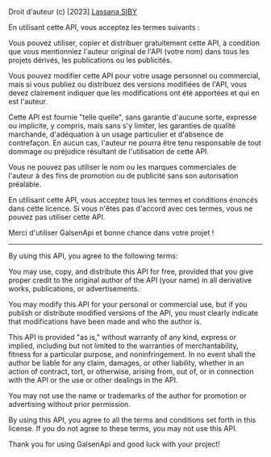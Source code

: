 Droit d'auteur (c) [2023] [Lassana SIBY](https://github.com/sibylassana95)

En utilisant cette API, vous acceptez les termes suivants :

Vous pouvez utiliser, copier et distribuer gratuitement cette API, à condition que vous mentionniez l'auteur original de l'API (votre nom) dans tous les projets dérivés, les publications ou les publicités.

Vous pouvez modifier cette API pour votre usage personnel ou commercial, mais si vous publiez ou distribuez des versions modifiées de l'API, vous devez clairement indiquer que les modifications ont été apportées et qui en est l'auteur.

Cette API est fournie "telle quelle", sans garantie d'aucune sorte, expresse ou implicite, y compris, mais sans s'y limiter, les garanties de qualité marchande, d'adéquation à un usage particulier et d'absence de contrefaçon. En aucun cas, l'auteur ne pourra être tenu responsable de tout dommage ou préjudice résultant de l'utilisation de cette API.

Vous ne pouvez pas utiliser le nom ou les marques commerciales de l'auteur à des fins de promotion ou de publicité sans son autorisation préalable.

En utilisant cette API, vous acceptez tous les termes et conditions énoncés dans cette licence. Si vous n'êtes pas d'accord avec ces termes, vous ne pouvez pas utiliser cette API.

Merci d'utiliser GalsenApi et bonne chance dans votre projet !


----------------------------------------------------------------------------------------------------------
By using this API, you agree to the following terms:

You may use, copy, and distribute this API for free, provided that you give proper credit to the original author of the API (your name) in all derivative works, publications, or advertisements.

You may modify this API for your personal or commercial use, but if you publish or distribute modified versions of the API, you must clearly indicate that modifications have been made and who the author is.

This API is provided "as is," without warranty of any kind, express or implied, including but not limited to the warranties of merchantability, fitness for a particular purpose, and noninfringement. In no event shall the author be liable for any claim, damages, or other liability, whether in an action of contract, tort, or otherwise, arising from, out of, or in connection with the API or the use or other dealings in the API.

You may not use the name or trademarks of the author for promotion or advertising without prior permission.

By using this API, you agree to all the terms and conditions set forth in this license. If you do not agree to these terms, you may not use this API.

Thank you for using GalsenApi and good luck with your project!